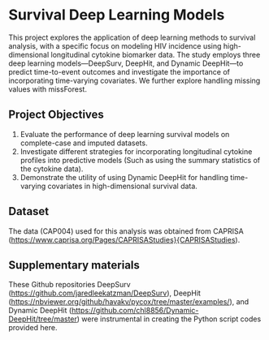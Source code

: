# Survival Deep Learning Models
This project explores the application of deep learning methods to survival analysis, with a specific focus on modeling HIV incidence using high-dimensional longitudinal cytokine biomarker data. 
The study employs three deep learning models—DeepSurv, DeepHit, and Dynamic DeepHit—to predict time-to-event outcomes and investigate the importance of incorporating time-varying covariates.
We further explore handling missing values with missForest.
## Project Objectives
1. Evaluate the performance of deep learning survival models on complete-case and imputed datasets.
2. Investigate different strategies for incorporating longitudinal cytokine profiles into predictive models (Such as using the summary statistics of the cytokine data).
3. Demonstrate the utility of using Dynamic DeepHit for handling time-varying covariates in high-dimensional survival data.
## Dataset
The data (CAP004) used for this analysis was obtained from CAPRISA (https://www.caprisa.org/Pages/CAPRISAStudies}{CAPRISAStudies).
## Supplementary materials
These Github repositories DeepSurv (https://github.com/jaredleekatzman/DeepSurv), DeepHit (https://nbviewer.org/github/havakv/pycox/tree/master/examples/), and Dynamic DeepHit (https://github.com/chl8856/Dynamic-DeepHit/tree/master) were instrumental in creating the Python script codes provided here.

